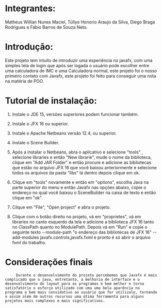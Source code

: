 # Integrantes:

Matheus Willian Nunes Maciel,
Túllyo Honorio Araujo da Silva,
Diego Braga Rodrigues e
Fábio Barros de Souza Neto.

# Introdução:

Este projeto tem intuito de introduzir uma experiência no javafx, com uma simples tela de login que após ser logada o usuário pode escolher entre uma calculadora de IMC e uma Calculadora normal, este projeto foi o nosso primeiro contato com Javafx, este projeto foi feito para conseguir uma nota na matéria de POO.

# Tutorial de instalação:

1. Instale o JDE 15, versões superiores podem funcionar também.

2. Instale o JFX 16 ou superior.

3. Instale o Apache Netbeans versão 12.4, ou superior.

4. Instale o Scene Builder.

5. Após a instalar o Netbeans, abra o aplicativo e selecione "tools" , selecione libraries e então "New librarie",  mude o nome da biblioteca, clique em "Add JAR Folder" e então procure e adicione as bibliotecas que estão no arquivo JFX 16 que você baixou anteriormente e selecione todos os arquivos da pasta "libs" lá dentro depois clique em ok.

6. Clique em "tools" novamente e então em "options", escolha Java na parte superior do menu e então Javafx nas opções abaixo, copie o endereço no qual você baixou o SceneBuilder na caixa de texto e então clique em "ok".

7. Cilque em "File", "Open project" e abra o projeto.

8. Clique com o botão direito no projeto, vá em "proprietes", vá em libraries no canto esquerdo da tela e adicione a biblioteca JFX 16 tanto no ClassPath quanto no ModulePath. Depois vá em "Run" e copie o seguinte texto --module-path "o endereço das bibliotecas de JFX 16" --add-modules javafx.controls,javafx.fxml e pronto é só abrir o arquivo fxml do trabalho.

# Considerações finais

         Durante o desenvolvimento do projeto percebemos que Javafx é mais complicado que o java, entretanto, a melhoria de interface e o desenvolvimento do layout para os programas é bem melhor e torna satisfatório o esforço utilizado com uma uma bela aparência no programa e bem mais convidativo ao usuário que for utilizalo, tornando o assim além de outros recursos uma ótima ferramenta para alguns projetos mais complexos e mais significativos.
